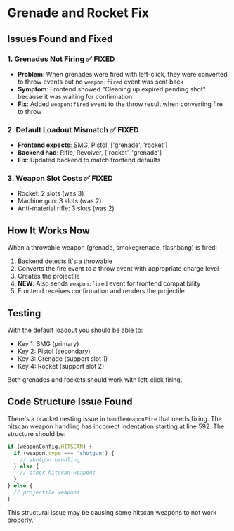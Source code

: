 # Grenade and Rocket Fix

## Issues Found and Fixed

### 1. **Grenades Not Firing** ✅ FIXED
- **Problem**: When grenades were fired with left-click, they were converted to throw events but no `weapon:fired` event was sent back
- **Symptom**: Frontend showed "Cleaning up expired pending shot" because it was waiting for confirmation
- **Fix**: Added `weapon:fired` event to the throw result when converting fire to throw

### 2. **Default Loadout Mismatch** ✅ FIXED  
- **Frontend expects**: SMG, Pistol, ['grenade', 'rocket']
- **Backend had**: Rifle, Revolver, ['rocket', 'grenade']
- **Fix**: Updated backend to match frontend defaults

### 3. **Weapon Slot Costs** ✅ FIXED
- Rocket: 2 slots (was 3)
- Machine gun: 3 slots (was 2)  
- Anti-material rifle: 3 slots (was 2)

## How It Works Now

When a throwable weapon (grenade, smokegrenade, flashbang) is fired:
1. Backend detects it's a throwable
2. Converts the fire event to a throw event with appropriate charge level
3. Creates the projectile
4. **NEW**: Also sends `weapon:fired` event for frontend compatibility
5. Frontend receives confirmation and renders the projectile

## Testing

With the default loadout you should be able to:
- Key 1: SMG (primary)
- Key 2: Pistol (secondary)
- Key 3: Grenade (support slot 1)
- Key 4: Rocket (support slot 2)

Both grenades and rockets should work with left-click firing.

## Code Structure Issue Found

There's a bracket nesting issue in `handleWeaponFire` that needs fixing. The hitscan weapon handling has incorrect indentation starting at line 592. The structure should be:

```typescript
if (weaponConfig.HITSCAN) {
  if (weapon.type === 'shotgun') {
    // shotgun handling
  } else {
    // other hitscan weapons
  }
} else {
  // projectile weapons
}
```

This structural issue may be causing some hitscan weapons to not work properly. 